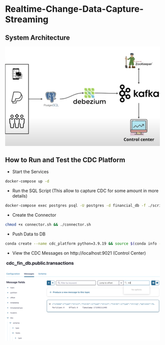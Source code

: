 # Realtime-Change-Data-Capture-Streaming


## System Architecture
![alt text](./assets/architecture.png)


## How to Run and Test the CDC Platform

- Start the Services
```bash
docker-compose up -d
```

- Run the SQL Script (This allow to capture CDC for some amount in more details)

```bash
docker-compose exec postgres psql -U postgres -d financial_db -f ./script.sql
```

- Create the Connector

```bash
chmod +x connector.sh && ./connector.sh
```

- Push Data to DB

```bash
conda create --name cdc_platform python=3.9.19 && source $(conda info --base)/etc/profile.d/conda.sh && conda activate cdc_platform && pip install psycopg2-binary faker && python main.py

```

- View the CDC Messages on http://localhost:9021 (Control Center)

![alt text](./assets/cdc_ui.png)


